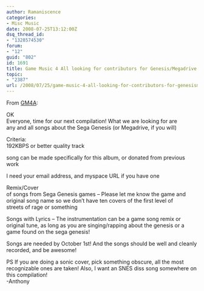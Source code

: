```yaml
---
author: Ramaniscence
categories:
- Misc Music
date: 2008-07-25T13:12:00Z
dsq_thread_id:
- "1328574530"
forum:
- "12"
guid: "802"
id: 1691
title: Game Music 4 All looking for contributors for Genesis/Megadrive compilation!
topic:
- "2387"
url: /2008/07/25/game-music-4-all-looking-for-contributors-for-genesismegadrive-compilation/
---
```


From <a href="http://gamemusic4all.blogspot.com/2008/07/sega-genesismegadrive-tribute-looking.html" target="_blank">GM4A</a>:

<div class="quoted-text">
  OK<br /> Everyone, time for our next compilation! What we are looking for are<br /> any and all songs about the Sega Genesis (or Megadrive, if you will)</p> 
  
  <p>
    Criteria:<br /> 192KBPS or better quality track
  </p>
  
  <p>
    song can be made specifically for this album, or donated from previous work
  </p>
  
  <p>
    I need your email address, and myspace URL if you have one
  </p>
  
  <p>
    Remix/Cover<br /> of songs from Sega Genesis games &#8211; Please let me know the game and<br /> original song name so we don&#8217;t have ten covers of the first level of<br /> streets of rage or something
  </p>
</div>

<div class="quoted-text">
  Songs with Lyrics &#8211; The instrumentation can be a game song remix or original tune, as long as you are singing/rapping about the genesis or a game found on the sega genesis!</p> 
  
  <p>
    Songs are needed by October 1st! And the songs should be well and cleanly recorded, and be awesome!
  </p>
  
  <p>
    PS If you are doing a sonic cover, pick something obscure, all the most recognizable ones are taken! Also, I want an SNES diss song somewhere on this compilation!<br /> -Anthony
  </p>
</div>
